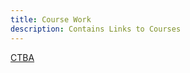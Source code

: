 ```yaml
---
title: Course Work
description: Contains Links to Courses
---
```


[CTBA](https://github.com/Thshovler/VisualizationCourse)
